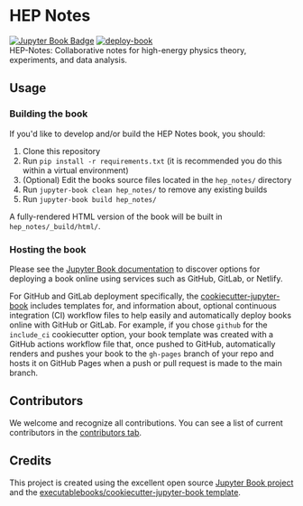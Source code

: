 # HEP Notes

[![Jupyter Book Badge](https://jupyterbook.org/badge.svg)](https://uwepe-analysis.github.io/hep-notes/intro.html)
[![deploy-book](https://github.com/uwepe-analysis/hep-notes/actions/workflows/deploy.yml/badge.svg)](https://github.com/uwepe-analysis/hep-notes/actions/workflows/deploy.yml)  
HEP-Notes: Collaborative notes for high-energy physics theory, experiments, and data analysis.

## Usage

### Building the book

If you'd like to develop and/or build the HEP Notes book, you should:

1. Clone this repository
2. Run `pip install -r requirements.txt` (it is recommended you do this within a virtual environment)
3. (Optional) Edit the books source files located in the `hep_notes/` directory
4. Run `jupyter-book clean hep_notes/` to remove any existing builds
5. Run `jupyter-book build hep_notes/`

A fully-rendered HTML version of the book will be built in `hep_notes/_build/html/`.

### Hosting the book

Please see the [Jupyter Book documentation](https://jupyterbook.org/publish/web.html) to discover options for deploying a book online using services such as GitHub, GitLab, or Netlify.

For GitHub and GitLab deployment specifically, the [cookiecutter-jupyter-book](https://github.com/executablebooks/cookiecutter-jupyter-book) includes templates for, and information about, optional continuous integration (CI) workflow files to help easily and automatically deploy books online with GitHub or GitLab. For example, if you chose `github` for the `include_ci` cookiecutter option, your book template was created with a GitHub actions workflow file that, once pushed to GitHub, automatically renders and pushes your book to the `gh-pages` branch of your repo and hosts it on GitHub Pages when a push or pull request is made to the main branch.

## Contributors

We welcome and recognize all contributions. You can see a list of current contributors in the [contributors tab](https://github.com/uwepe-analysis/hep-notes/graphs/contributors).

## Credits

This project is created using the excellent open source [Jupyter Book project](https://jupyterbook.org/) and the [executablebooks/cookiecutter-jupyter-book template](https://github.com/executablebooks/cookiecutter-jupyter-book).

